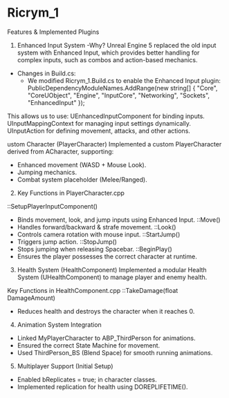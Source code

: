# Ricrym_1

Features & Implemented Plugins
1. Enhanced Input System
  -Why? Unreal Engine 5 replaced the old input system with Enhanced Input, which provides better handling for complex inputs, such as combos and action-based mechanics.

- Changes in Build.cs:
  - We modified Ricrym_1.Build.cs to enable the Enhanced Input plugin:
PublicDependencyModuleNames.AddRange(new string[] { "Core", "CoreUObject", "Engine", "InputCore", "Networking", "Sockets", "EnhancedInput" });

This allows us to use:
UEnhancedInputComponent for binding inputs.
UInputMappingContext for managing input settings dynamically.
UInputAction for defining movement, attacks, and other actions.

ustom Character (PlayerCharacter)
Implemented a custom PlayerCharacter derived from ACharacter, supporting:
  - Enhanced movement (WASD + Mouse Look).
  - Jumping mechanics.
  - Combat system placeholder (Melee/Ranged).

2. Key Functions in PlayerCharacter.cpp

::SetupPlayerInputComponent()	
  - Binds movement, look, and jump inputs using Enhanced Input.
::Move()
  - Handles forward/backward & strafe movement.
::Look()
  - Controls camera rotation with mouse input.
::StartJump()
  - Triggers jump action.
::StopJump()
  -  Stops jumping when releasing Spacebar.
::BeginPlay()
  - Ensures the player possesses the correct character at runtime.

3. Health System (HealthComponent)
Implemented a modular Health System (UHealthComponent) to manage player and enemy health.

Key Functions in HealthComponent.cpp
::TakeDamage(float DamageAmount)	
  - Reduces health and destroys the character when it reaches 0.

4. Animation System Integration
  - Linked MyPlayerCharacter to ABP_ThirdPerson for animations.
  - Ensured the correct State Machine for movement.
  - Used ThirdPerson_BS (Blend Space) for smooth running animations.

5. Multiplayer Support (Initial Setup)
  - Enabled bReplicates = true; in character classes.
  - Implemented replication for health using DOREPLIFETIME().
